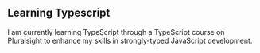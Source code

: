 ## Learning Typescript

I am currently learning TypeScript through a TypeScript course on Pluralsight to enhance my skills in strongly-typed JavaScript development.
